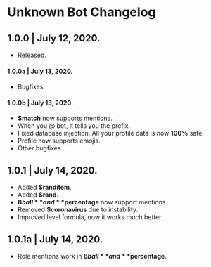 # Unknown Bot Changelog
## 1.0.0 | July 12, 2020.
- Released.
#### 1.0.0a | July 13, 2020.
- Bugfixes.
#### 1.0.0b | July 13, 2020.
- **$match** now supports mentions.
- When you @ bot, it tells you the prefix.
- Fixed database injection. All your profile data is now **100%** safe.
- Profile now supports emojis.
- Other bugfixes
## 1.0.1 | July 14, 2020.
- Added **$randitem**.
- Added **$rand**.
- **$8ball** and **$percentage** now support mentions.
- Removed **$coronavirus** due to instability.
- Improved level formula, now it works much better.
## 1.0.1a | July 14, 2020.
- Role mentions work in **$8ball** and **$percentage**.
